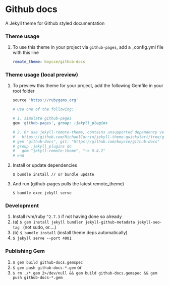 # Github docs

A Jekyll theme for Github styled documentation

### Theme usage

1. To use this theme in your project via `github-pages`, add a _config.yml file with this line
    ```yaml
    remote_theme: boycce/github-docs
    ```

### Theme usage (local preview)

1. To preview this theme for your project, add the following Gemfile in your root folder
    ```ruby
    source 'https://rubygems.org'

    # Use one of the following:

    # 1. simulate github-pages
    gem 'github-pages', group: :jekyll_plugins

    # 2. Or use jekyll-remote-theme, contains unsupported dependency versions, e.g. Sass issues
    #   https://github.com/MichaelCurrin/jekyll-theme-quickstart/tree/gh-pages
    # gem "github-docs", git: "https://github.com/boycce/github-docs"
    # group :jekyll_plugins do
    #   gem "jekyll-remote-theme", "~> 0.4.2"
    # end
    ```

2. Install or update dependencies
    ```
    $ bundle install // or bundle update
    ```

3. And run (github-pages pulls the latest remote_theme)
    ```
    $ bundle exec jekyll serve
    ```

### Development

1. Install rvm/ruby `^2.7.3` if not having done so already
2. (a) `$ gem install jekyll bundler jekyll-github-metadata jekyll-seo-tag ` (not sudo, or....)
3. (b) `$ bundle install` (install theme deps automatically)
4. `$ jekyll serve --port 4001`

### Publishing Gem

1. `$ gem build github-docs.gemspec`
2. `$ gem push github-docs-*.gem`
or
1. `$ rm ./*.gem 2>/dev/null && gem build github-docs.gemspec && gem push github-docs-*.gem`
